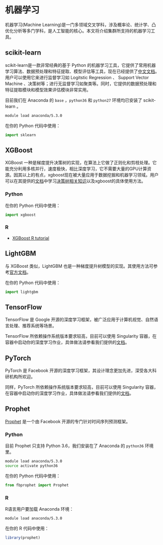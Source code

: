 # 机器学习

机器学习(Machine Learning)是一门多领域交叉学科，涉及概率论、统计学、凸优化分析等多门学科，是人工智能的核心。本文将介绍集群所支持的机器学习工具。

## scikit-learn

scikit-learn是一款非常经典的基于 Python 的机器学习工具，它提供了常用机器学习算法、数据预处理和特征提取、模型评估等工具，现在已经提供了[中文文档][1]。用户可以使用它来进行监督学习如 Logitstic Regression 、 Support Vector Machine 、决策树等；进行无监督学习如聚类等。同时，它提供的数据预处理和特征提取模块和模型效果评估模块非常实用。

目前我们在 Anaconda 的 `base` ，`python36` 和 `python27` 环境均已安装了 scikit-learn 。

```bash
module load anaconda/5.3.0
```

在你的 Python 代码中使用：

```python
import sklearn
```

## XGBoost

XGBoost 一种是梯度提升决策树的实现，在算法上它做了正则化和剪枝处理。它能充分利用多核并行，速度极快，相比深度学习，它不需要大量的GPU计算资源。因其以上的有点，xgboost现在被大量应用于数据挖掘和机器学习领域。用户可以在其提供的[文档][2]中学习[决策树相关知识][4]以及xgboost的具体使用方法。

### Python
在你的 Python 代码中使用：

```python
import xgboost
```

### R
* [XGBoost R tutorial][5]

## LightGBM

与 XGBoost 类似，LightGBM 也是一种梯度提升树模型的实现。其使用方法可参考[官方文档][3]。

在你的 Python 代码中使用：

```python
import lightgbm
```

## TensorFlow

TensorFlow 是 Google 开源的深度学习框架，被广泛应用于计算机视觉、自然语言处理、推荐系统等场景。

TensorFlow 所依赖操作系统版本要求较高，目前可以使用 Singularity 容器，在容器中启动你的深度学习作业，具体做法请参看我们提供的[文档](./singularity.md)。

## PyTorch

PyTorch 是 Facebook 开源的深度学习框架，其设计理念更加先进，深受各大科研机构所欢迎。

同样，PyTorch 所依赖操作系统版本要求较高，目前可以使用 Singularity 容器，在容器中启动你的深度学习作业，具体做法请参看我们提供的[文档](./singularity.md)。

## Prophet

[Prophet][6] 是一个由 Facebook 开源的专门针对时间序列预测框架。

### Python
目前 Prophet 只支持 Python 3.6，我们安装在了 Anaconda 的 `python36` 环境里。

```bash
module load anaconda/5.3.0
source activate python36
```

在你的 Python 代码中使用：

```python
from fbprophet import Prophet
```

### R
R语言用户要加载 Anaconda 环境：

```bash
module load anaconda/5.3.0
```

在你的 R 代码中使用：

```r
library(prophet)
```

[1]: http://sklearn.apachecn.org/
[2]: https://xgboost.readthedocs.io/en/latest/
[3]: https://lightgbm.readthedocs.io/en/latest/
[4]: https://xgboost.readthedocs.io/en/latest/tutorials/model.html
[5]: https://xgboost.readthedocs.io/en/latest/R-package/xgboostPresentation.html
[6]: https://facebook.github.io/prophet/
